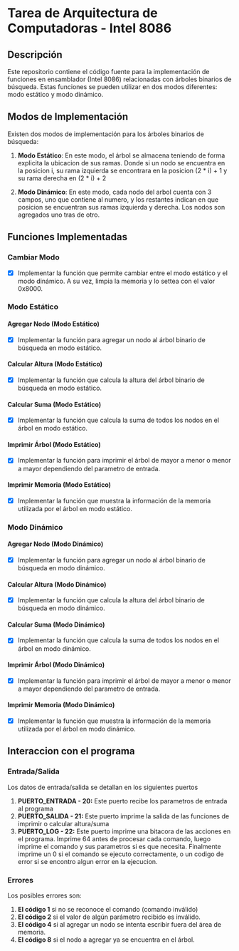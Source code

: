 # Tarea de Arquitectura de Computadoras - Intel 8086

## Descripción
Este repositorio contiene el código fuente para la implementación de funciones en ensamblador (Intel 8086) relacionadas con árboles binarios de búsqueda. Estas funciones se pueden utilizar en dos modos diferentes: modo estático y modo dinámico.

## Modos de Implementación
Existen dos modos de implementación para los árboles binarios de búsqueda:

1. **Modo Estático**: En este modo, el árbol se almacena teniendo de forma explicita la ubicacion de sus ramas. Donde si un nodo se encuentra en la posicion i, su rama izquierda se encontrara en la posicion (2 * i) + 1 y su rama derecha en (2 * i) + 2

2. **Modo Dinámico**: En este modo, cada nodo del arbol cuenta con 3 campos, uno que contiene al numero, y los restantes indican en que posicion se encuentran sus ramas izquierda y derecha. Los nodos son agregados uno tras de otro.
 
## Funciones Implementadas

### Cambiar Modo
- [x] Implementar la función que permite cambiar entre el modo estático y el modo dinámico. A su vez, limpia la memoria y lo settea con el valor 0x8000.

### Modo Estático

#### Agregar Nodo (Modo Estático)
- [x] Implementar la función para agregar un nodo al árbol binario de búsqueda en modo estático.

#### Calcular Altura (Modo Estático)
- [x] Implementar la función que calcula la altura del árbol binario de búsqueda en modo estático.

#### Calcular Suma (Modo Estático)
- [x] Implementar la función que calcula la suma de todos los nodos en el árbol en modo estático.

#### Imprimir Árbol (Modo Estático)
- [x] Implementar la función para imprimir el árbol de mayor a menor o menor a mayor dependiendo del parametro de entrada.

#### Imprimir Memoria (Modo Estático)
- [x] Implementar la función que muestra la información de la memoria utilizada por el árbol en modo estático.

### Modo Dinámico

#### Agregar Nodo (Modo Dinámico)
- [x] Implementar la función para agregar un nodo al árbol binario de búsqueda en modo dinámico.

#### Calcular Altura (Modo Dinámico)
- [x] Implementar la función que calcula la altura del árbol binario de búsqueda en modo dinámico.

#### Calcular Suma (Modo Dinámico)
- [x] Implementar la función que calcula la suma de todos los nodos en el árbol en modo dinámico.

#### Imprimir Árbol (Modo Dinámico)
- [x] Implementar la función para imprimir el árbol de mayor a menor o menor a mayor dependiendo del parametro de entrada.

#### Imprimir Memoria (Modo Dinámico)
- [x] Implementar la función que muestra la información de la memoria utilizada por el árbol en modo dinámico.

## Interaccion con el programa

### Entrada/Salida
Los datos de entrada/salida se detallan en los siguientes puertos
1. **PUERTO_ENTRADA - 20:** Este puerto recibe los parametros de entrada al programa
2. **PUERTO_SALIDA - 21:** Este puerto imprime la salida de las funciones de imprimir o calcular altura/suma
3. **PUERTO_LOG - 22:** Este puerto imprime una bitacora de las acciones en el programa. Imprime 64 antes de procesar cada comando, luego imprime el comando y sus parametros si es que necesita. Finalmente imprime un 0 si el comando se ejecuto correctamente, o un codigo de error si se encontro algun error en la ejecucion.

### Errores
Los posibles errores son:
1. **El código 1** si no se reconoce el comando (comando inválido)
2. **El código 2** si el valor de algún parámetro recibido es inválido.
3. **El código 4** si al agregar un nodo se intenta escribir fuera del área de memoria.
4. **El código 8** si el nodo a agregar ya se encuentra en el árbol.
